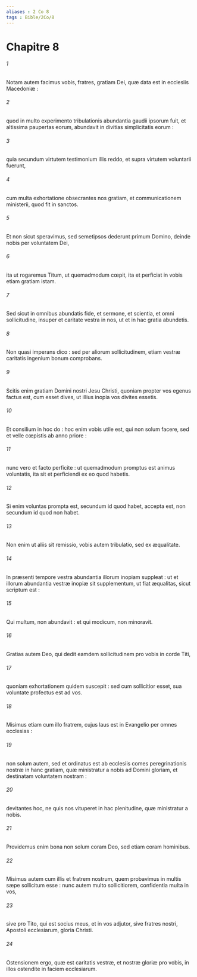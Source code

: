 ```yaml
---
aliases : 2 Co 8
tags : Bible/2Co/8
---
```


# Chapitre 8

###### 1
Notam autem facimus vobis, fratres, gratiam Dei, quæ data est in ecclesiis Macedoniæ :
###### 2
quod in multo experimento tribulationis abundantia gaudii ipsorum fuit, et altissima paupertas eorum, abundavit in divitias simplicitatis eorum :
###### 3
quia secundum virtutem testimonium illis reddo, et supra virtutem voluntarii fuerunt,
###### 4
cum multa exhortatione obsecrantes nos gratiam, et communicationem ministerii, quod fit in sanctos.
###### 5
Et non sicut speravimus, sed semetipsos dederunt primum Domino, deinde nobis per voluntatem Dei,
###### 6
ita ut rogaremus Titum, ut quemadmodum cœpit, ita et perficiat in vobis etiam gratiam istam.
###### 7
Sed sicut in omnibus abundatis fide, et sermone, et scientia, et omni sollicitudine, insuper et caritate vestra in nos, ut et in hac gratia abundetis.
###### 8
Non quasi imperans dico : sed per aliorum sollicitudinem, etiam vestræ caritatis ingenium bonum comprobans.
###### 9
Scitis enim gratiam Domini nostri Jesu Christi, quoniam propter vos egenus factus est, cum esset dives, ut illius inopia vos divites essetis.
###### 10
Et consilium in hoc do : hoc enim vobis utile est, qui non solum facere, sed et velle cœpistis ab anno priore :
###### 11
nunc vero et facto perficite : ut quemadmodum promptus est animus voluntatis, ita sit et perficiendi ex eo quod habetis.
###### 12
Si enim voluntas prompta est, secundum id quod habet, accepta est, non secundum id quod non habet.
###### 13
Non enim ut aliis sit remissio, vobis autem tribulatio, sed ex æqualitate.
###### 14
In præsenti tempore vestra abundantia illorum inopiam suppleat : ut et illorum abundantia vestræ inopiæ sit supplementum, ut fiat æqualitas, sicut scriptum est :
###### 15
Qui multum, non abundavit : et qui modicum, non minoravit.
###### 16
Gratias autem Deo, qui dedit eamdem sollicitudinem pro vobis in corde Titi,
###### 17
quoniam exhortationem quidem suscepit : sed cum sollicitior esset, sua voluntate profectus est ad vos.
###### 18
Misimus etiam cum illo fratrem, cujus laus est in Evangelio per omnes ecclesias :
###### 19
non solum autem, sed et ordinatus est ab ecclesiis comes peregrinationis nostræ in hanc gratiam, quæ ministratur a nobis ad Domini gloriam, et destinatam voluntatem nostram :
###### 20
devitantes hoc, ne quis nos vituperet in hac plenitudine, quæ ministratur a nobis.
###### 21
Providemus enim bona non solum coram Deo, sed etiam coram hominibus.
###### 22
Misimus autem cum illis et fratrem nostrum, quem probavimus in multis sæpe sollicitum esse : nunc autem multo sollicitiorem, confidentia multa in vos,
###### 23
sive pro Tito, qui est socius meus, et in vos adjutor, sive fratres nostri, Apostoli ecclesiarum, gloria Christi.
###### 24
Ostensionem ergo, quæ est caritatis vestræ, et nostræ gloriæ pro vobis, in illos ostendite in faciem ecclesiarum.
